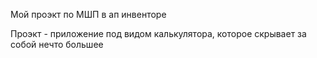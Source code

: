Мой проэкт по МШП в ап инвенторе

Проэкт - приложение под видом калькулятора, которое скрывает за собой нечто большее
